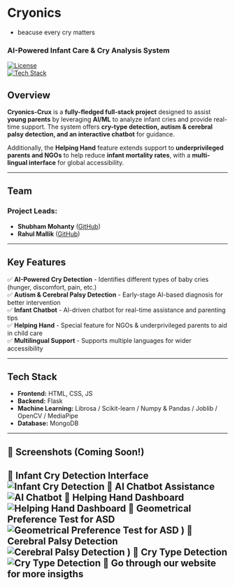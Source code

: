 # Cryonics 
- beacuse every cry matters
### AI-Powered Infant Care & Cry Analysis System  

[![License](https://img.shields.io/badge/License-MIT-blue.svg)](LICENSE)  
[![Tech Stack](https://img.shields.io/badge/Tech%20Stack-Full%20Stack-green)](#tech-stack)  

## Overview  
**Cryonics-Crux** is a **fully-fledged full-stack project** designed to assist **young parents** by leveraging **AI/ML** to analyze infant cries and provide real-time support. The system offers **cry-type detection, autism & cerebral palsy detection, and an interactive chatbot** for guidance.  

Additionally, the **Helping Hand** feature extends support to **underprivileged parents and NGOs** to help reduce **infant mortality rates**, with a **multi-lingual interface** for global accessibility.  

---

## Team  
### Project Leads:  
- **Shubham Mohanty** ([GitHub](https://github.com/shubudubu))  
- **Rahul Mallik** ([GitHub](https://github.com/rahul-mallik))  

---

## Key Features  
✅ **AI-Powered Cry Detection** - Identifies different types of baby cries (hunger, discomfort, pain, etc.)  
✅ **Autism & Cerebral Palsy Detection** - Early-stage AI-based diagnosis for better intervention  
✅ **Infant Chatbot** - AI-driven chatbot for real-time assistance and parenting tips  
✅ **Helping Hand** - Special feature for NGOs & underprivileged parents to aid in child care  
✅ **Multilingual Support** - Supports multiple languages for wider accessibility  

---

## Tech Stack  
- **Frontend:**  HTML, CSS, JS 
- **Backend:** Flask   
- **Machine Learning:** Librosa / Scikit-learn / Numpy & Pandas / Joblib / OpenCV / MediaPipe  
- **Database:** MongoDB   

---

## 📸 Screenshots (Coming Soon!)  
🔹 Infant Cry Detection Interface
![Infant Cry Detection](https://cdn.discordapp.com/attachments/899208092888207370/1343251729050898533/image.png?ex=67bc9828&is=67bb46a8&hm=ba934b24a44f88ad33c6d880b560103d5b15772f8dde57a1e9eb2906e59c98d1&)
🔹 AI Chatbot Assistance 
![AI Chatbot](https://cdn.discordapp.com/attachments/899208092888207370/1343252354014773409/image.png?ex=67bc98bd&is=67bb473d&hm=099bbf5ebe5005d864c7d3374411e282cd5abfac729f1d860b1822a56bf0ac6a&)
🔹 Helping Hand Dashboard
![Helping Hand Dashboard](https://cdn.discordapp.com/attachments/899208092888207370/1343251392378441748/image.png?ex=67bc97d8&is=67bb4658&hm=892baf393fb686397d0f317fd05c315a216880a7ed337e57c7d8c7b1e5eb3674&)
🔹 Geometrical Preference Test for ASD
![Geometrical Preference Test for ASD](https://cdn.discordapp.com/attachments/899208092888207370/1343459619455897641/IMG-20250221-WA0016.jpg?ex=67bd59c5&is=67bc0845&hm=fe3da432c5ade2e45e13e4c74670aeaefb8d212124733fe7f3c92082a32067ed&) 
)
🔹 Cerebral Palsy Detection
![Cerebral Palsy Detection](https://media.discordapp.net/attachments/899208092888207370/1343459619141320754/IMG-20250221-WA0014.jpg?ex=67bd59c5&is=67bc0845&hm=7ff5d91b434493c6a30a4f96999a16f9053d757f4fc7f6e089eedfcd63f43269&) 
)
🔹 Cry Type Detection
![Cry Type Detection](https://cdn.discordapp.com/attachments/899208092888207370/1343459618847981589/IMG-20250221-WA0015.jpg?ex=67bd59c5&is=67bc0845&hm=06dd74f6075b0e3ac613771958eedb18634345d4f760404f545a314403ce3260&) 
🔹 Go through our website for more insigths
---
